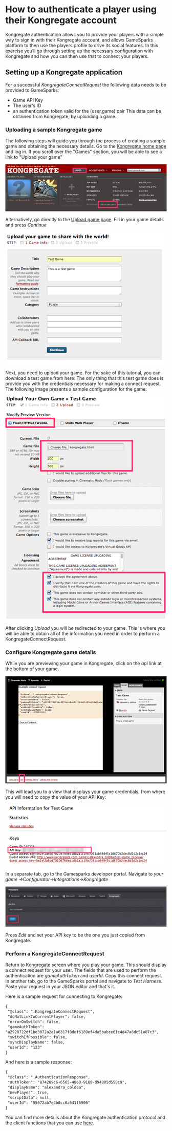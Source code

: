 # How to authenticate a player using their Kongregate account

Kongregate authentication allows you to provide your players with a simple way to sign in with their Kongregate account, and allows GameSparks platform to then use the players profile to drive its social features. In this exercise you’ll go through setting up the necessary configuration with Kongregate and how you can then use that to connect your players.

## Setting up a Kongregate application

For a successful *KongregateConnectRequest* the following data needs to be provided to GameSparks:

* Game API Key
* The user's ID
* an authentication token valid for the (user,game) pair
This data can be obtained from Kongregate, by uploading a game.

### Uploading a sample Kongregate game

The following steps will guide you through the process of creating a sample game and obtaining the necessary details. Go to the [Kongregate home page](http://www.kongregate.com/) and log in. If you scroll over the "Games" section, you will be able to see a link to "Upload your game"

![](img/AuthKon/1.png)

Alternatively, go directly to the [Upload game page](http://www.kongregate.com/games/new). Fill in your game details and press *Continue*

![](img/AuthKon/2.png)

Next, you need to upload your game. For the sake of this tutorial, you can download a test game from here:  The only thing that this test game does is provide you with the credentials necessary for making a connect request. The following image presents a sample configuration for the game:

![](img/AuthKon/3.png)

After clicking *Upload* you will be redirected to your game. This is where you will be able to obtain all of the information you need in order to perform a KongregateConnectRequest.

### Configure Kongregate game details

While you are previewing your game in Kongregate, click on the *api* link at the bottom of your game.

![](img/AuthKon/4.png)

This will lead you to a view that displays your game credentials, from where you will need to copy the value of your API Key:

![](img/AuthKon/5.png)

In a separate tab, go to the Gamesparks developer portal. Navigate to *your game →Configurator→Integrations→Kongregate*

![](img/AuthKon/6.png)

Press *Edit* and set your API key to be the one you just copied from Kongregate.

### Perform a KongregateConnectRequest

Return to Kongregate screen where you play your game. This should display a connect request for your user. The fields that are used to perform the authentication are *gameAuthToken* and *userId*. Copy this connect request. In another tab, go to the GameSparks portal and navigate to *Test Harness*. Paste your request in your JSON editor and that's it.

Here is a sample request for connecting to Kongregate:

```  
{
 "@class": ".KongregateConnectRequest",
 "doNotLinkToCurrentPlayer": false,
 "errorOnSwitch": false,
 "gameAuthToken": "a2928722df1be3072a2e1a6317f8def6189ef4da5babce61c4d47a6dc51a07c3",
 "switchIfPossible": false,
 "syncDisplayName": false,
 "userId": "123"
}
```

And here is a sample response:

```
{
 "@class": ".AuthenticationResponse",
 "authToken": "874289c6-6565-4860-9160-d94805d558c9",
 "displayName": "alexandra_coldea",
 "newPlayer": true,
 "scriptData": null,
 "userId": "55672ab7e4b0cc0a541f6906"
}
```

You can find more details about the Kongregate authentication protocol and the client functions that you can use [here](http://developers.kongregate.com/docs/api-overview/intro).
